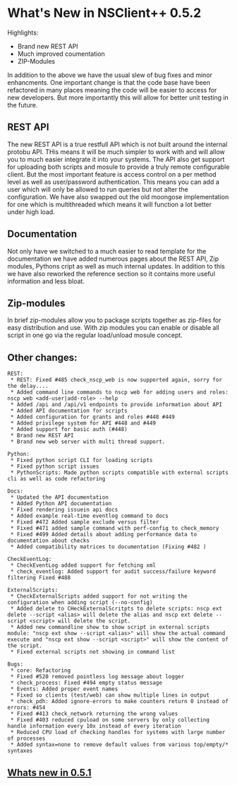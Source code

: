 # What's New in NSClient++ 0.5.2

Highlights:

* Brand new REST API
* Much improved coumentation
* ZIP-Modules

In addition to the above we have the usual slew of bug fixes and minor enhancments.
One important change is that the code base have been refactored in many places meaning the code will be easier to access for new developers.
But more importantly this will allow for better unit testing in the future.

## REST API

The new REST API is a true restfull API which is not built around the internal protobu API.
THis means it will be much simpler to work with and will allow you to much easier integrate it into your systems.
The API also get support for uploading both scripts and mosule to provide a truly remote configurable client.
But the most important feature is access control on a per method level as well as user/password authentication.
This means you can add a user which will only be allowed to run queries but not alter the configuration.
We have also swapped out the old moongose implementation for one which is multithreaded which means it will function a lot better under high load.

## Documentation

Not only have we switched to a much easier to read template for the documentation we have added numerous pages about the
REST API, Zip modules, Pythons cript as well as much internal updates.
In addition to this we have also reworked the reference section so it contains more useful information and less bloat.

## Zip-modules

In brief zip-modules allow you to package scripts together as zip-files for easy distribution and use.
With zip modules you can enable or disable all script in one go via the regular load/unload mosule concept.


## Other changes:

```
REST:
 * REST: Fixed #485 check_nscp_web is now supported again, sorry for the delay....
 * Added command line commands to nscp web for adding users and roles: nscp web <add-user|add-role> --help
 * Added /api and /api/v1 endpoints to provide information about API
 * Added API documentation for scripts
 * Added configuration for grants and roles #448 #449
 * Added privilege system for API #448 and #449
 * Added support for basic auth (#448)
 * Brand new REST API
 * Brand new web server with multi thread support.

Python:
 * Fixed python script CLI for loading scripts
 * Fixed python script issues
 * PythonScripts: Made python scripts compatible with external scripts cli as well as code refactoring

Docs:
 * Updated the API documentation
 * Added Python API documentation
 * Fixed rendering issuein api docs
 * Added example real-time eventlog command to docs
 * Fixed #472 Added sample exclude versus filter
 * Fixed #471 added sample command with perf-config to check_memory
 * Fixed #499 Added details about adding performance data to documentation about checks
 * Added compatibility matrices to documentation (Fixing #482 )

CheckEventLog:
 * CheckEventLog added support for fetching xml
 * check_eventlog: Added support for audit success/failure keyword filtering Fixed #488

ExternalScripts:
 * CheckExternalScripts added support for not writing the configuration when adding script (--no-config)
 * Added delete to CHeckExternalScritpts to delete scripts: nscp ext delete --script <alias> will delete the alias and nscp ext delete --script <script> will delete the script.
 * Added new commandline show to show script in external scripts module: "nscp ext show --script <alias>" will show the actual command execute and "nscp ext show --script <script>" will show the content of the script.
 * Fixed external scripts not showing in command list

Bugs:
 * core: Refactoring
 * Fixed #520 removed pointless log message about logger
 * check_process: Fixed #494 empty status message
 * Events: Added proper event names
 * Fixed so clients (test/web) can show multiple lines in output
 * check_pdh: Added ignore-errors to make counters return 0 instead of errors: #454
 * Fixed #413 check_network returning the wrong values
 * Fixed #403 reduced cpuload on some servers by only collecting handle information every 10x instead of every iteration
 * Reduced CPU load of checking handles for systems with large number of processes
 * Added syntax=none to remove default values from various top/empty/* syntaxes
```

## [Whats new in 0.5.1](0.5.1)

